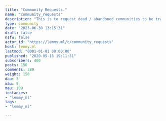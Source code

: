 ```yaml
---
title: "Community Requests." 
name: "community_requests"
description: "This is to request dead / abandoned communities to be transferred."
type: community
date: "2023-06-30 13:15:31"
draft: false
nsfw: false
actor_id: "https://lemmy.ml/c/community_requests"
host: lemmy.ml
lastmod: "0001-01-01 00:00:00"
published: "2020-05-16 19:11:31"
subscribers: 400
posts: 150
comments: 389
weight: 150
dau: 3
wau: 9
mau: 109
instances:
- "lemmy_ml"
tags: 
- "lemmy_ml"

---
```


